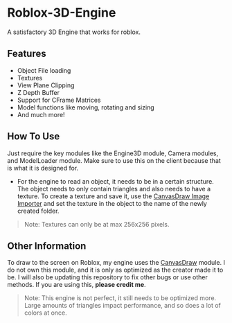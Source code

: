 # Roblox-3D-Engine
A satisfactory 3D Engine that works for roblox.

## Features
- Object File loading
- Textures
- View Plane Clipping
- Z Depth Buffer
- Support for CFrame Matrices
- Model functions like moving, rotating and sizing
- And much more!

## How To Use
Just require the key modules like the Engine3D module, Camera modules, and ModelLoader module.
Make sure to use this on the client because that is what it is designed for.
- For the engine to read an object, it needs to be in a certain structure. The object needs to only contain triangles and also needs to have a texture. To create a texture and save it, use the [CanvasDraw Image Importer] and set the texture in the object to the name of the newly created folder.
> Note: Textures can only be at max 256x256 pixels.

## Other Information
To draw to the screen on Roblox, my engine uses the [CanvasDraw] module. I do not own this module, and it is only as optimized as the creator made it to be.
I will also be updating this repository to fix other bugs or use other methods. If you are using this, __please credit me__.
> Note: This engine is not perfect, it still needs to be optimized more. Large amounts of triangles impact performance, and so does a lot of colors at once.

[CanvasDraw]: <https://devforum.roblox.com/t/canvasdraw-a-powerful-pixel-based-graphics-engine-draw-pixels-lines-triangles-read-png-image-data-and-much-more/1624633>
[CanvasDraw Image Importer]: <https://create.roblox.com/marketplace/asset/8580432843/CanvasDraw-Image-Importer>
